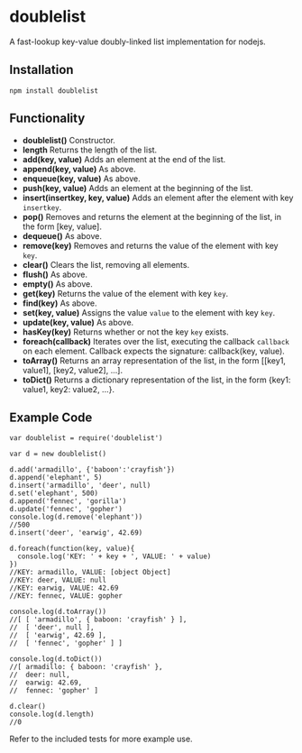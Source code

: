 # doublelist
A fast-lookup key-value doubly-linked list implementation for nodejs.

## Installation

    npm install doublelist

## Functionality

* __doublelist()__                      Constructor.
* __length__                            Returns the length of the list.
* __add(key, value)__                   Adds an element at the end of the list.
* __append(key, value)__                As above.
* __enqueue(key, value)__               As above.
* __push(key, value)__                  Adds an element at the beginning of the list.
* __insert(insertkey, key, value)__     Adds an element after the element with key `insertkey`.
* __pop()__                             Removes and returns the element at the beginning of the list, in the form [key, value].
* __dequeue()__                         As above.
* __remove(key)__                       Removes and returns the value of the element with key `key`.
* __clear()__                           Clears the list, removing all elements.
* __flush()__                           As above.
* __empty()__                           As above.
* __get(key)__                          Returns the value of the element with key `key`.
* __find(key)__                         As above.
* __set(key, value)__                   Assigns the value `value` to the element with key `key`.
* __update(key, value)__                As above.
* __hasKey(key)__                       Returns whether or not the key `key` exists.
* __foreach(callback)__                 Iterates over the list, executing the callback `callback` on each element. Callback expects the signature: callback(key, value).
* __toArray()__                         Returns an array representation of the list, in the form [[key1, value1], [key2, value2], ...].
* __toDict()__                          Returns a dictionary representation of the list, in the form {key1: value1, key2: value2, ...}.

## Example Code

    var doublelist = require('doublelist')
    
    var d = new doublelist()

    d.add('armadillo', {'baboon':'crayfish'})
    d.append('elephant', 5)
    d.insert('armadillo', 'deer', null)
    d.set('elephant', 500)
    d.append('fennec', 'gorilla')
    d.update('fennec', 'gopher')
    console.log(d.remove('elephant'))
    //500
    d.insert('deer', 'earwig', 42.69)
    
    d.foreach(function(key, value){
      console.log('KEY: ' + key + ', VALUE: ' + value)
    })
    //KEY: armadillo, VALUE: [object Object]
    //KEY: deer, VALUE: null
    //KEY: earwig, VALUE: 42.69
    //KEY: fennec, VALUE: gopher
    
    console.log(d.toArray())
    //[ [ 'armadillo', { baboon: 'crayfish' } ],
    //  [ 'deer', null ],
    //  [ 'earwig', 42.69 ],
    //  [ 'fennec', 'gopher' ] ]
    
    console.log(d.toDict())
    //[ armadillo: { baboon: 'crayfish' },
    //  deer: null,
    //  earwig: 42.69,
    //  fennec: 'gopher' ]
    
    d.clear()
    console.log(d.length)
    //0
    
Refer to the included tests for more example use.